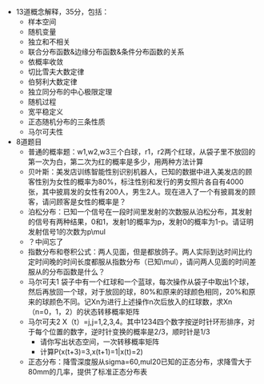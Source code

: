 - 13道概念解释，35分，包括：
    - 样本空间
    - 随机变量
    - 独立和不相关
    - 联合分布函数&边缘分布函数&条件分布函数的关系
    - 依概率收敛
    - 切比雪夫大数定律
    - 伯努利大数定律
    - 独立同分布的中心极限定理
    - 随机过程
    - 宽平稳定义
    - 正态随机分布的三条性质
    - 马尔可夫性
- 8道题目
    - 普通的概率题：w1,w2,w3三个白球，r1，r2两个红球，从袋子里不放回的第一次为白，第二次为红的概率是多少，用两种方法计算
    - 贝叶斯：美发店训练智能性别识别机器人，已知的数据中进入美发店的顾客性别为女性的概率为80%，标注性别和发行的男女照片各自有4000张，其中披肩发的女性有200人，男生2人。现在进入了一个有披肩发的顾客，请问顾客是女性的概率是？
    - 泊松分布：已知一个信号在一段时间里发射的次数服从泊松分布，其发射的信号有两种结果，0和1，发射1的概率为p，发射0的概率为1-p。请证明发射信号1的次数为p\mul
    - ？中间忘了
    - 指数分布和卷积公式：两人见面，但是都放鸽子。两人实际到达时间比约定时间晚的时间长度都服从指数分布（已知\mul），请问两人见面的时间差服从的分布函数是什么？
    - 马尔可夫1 袋子中有一个红球和一个蓝球，每次操作从袋子中取出1个球，然后再放回一个球，对于放回的球，80%和原来的球颜色相同，20%和原来的球颜色不同。记Xn为进行上述操作n次后放入的红球数，求Xn（n=0，1，2）的状态转移概率矩阵
    - 马尔可夫2 X（t）=j,j=1,2,3,4。其中1234四个数字按逆时针环形排序，对于每个位置的数字，逆时针变换的概率是2/3，顺时针是1/3
        - 请你写出状态空间，一次转移概率矩阵
        - 计算P(x(t+3)=3,x(t+1)=1|x(t)=2)
    - 正态分布：降雪深度服从sigma=60,mul20已知的正态分布，求降雪大于80mm的几率，提供了标准正态分布表